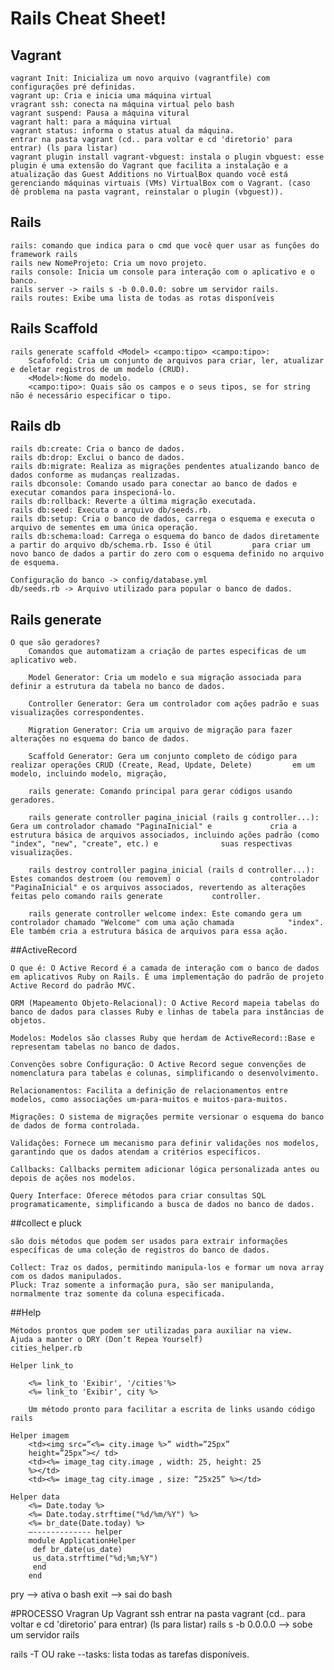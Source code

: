# Rails Cheat Sheet!

## Vagrant
    vagrant Init: Inicializa um novo arquivo (vagrantfile) com configurações pré definidas.
    vagrant up: Cria e inicia uma máquina virtual 
    vragrant ssh: conecta na máquina virtual pelo bash
    vagrant suspend: Pausa a máquina vitural
    vagrant halt: para a máquina virtual
    vagrant status: informa o status atual da máquina. 
    entrar na pasta vagrant (cd.. para voltar e cd 'diretorio' para entrar) (ls para listar)
    vagrant plugin install vagrant-vbguest: instala o plugin vbguest: esse plugin é uma extensão do Vagrant que facilita a instalação e a atualização das Guest Additions no VirtualBox quando você está gerenciando máquinas virtuais (VMs) VirtualBox com o Vagrant. (caso     dê problema na pasta vagrant, reinstalar o plugin (vbguest)).

## Rails
    rails: comando que indica para o cmd que você quer usar as funções do framework rails
    rails new NomeProjeto: Cria um novo projeto.
    rails console: Inicia um console para interação com o aplicativo e o banco. 
    rails server -> rails s -b 0.0.0.0: sobre um servidor rails.
    rails routes: Exibe uma lista de todas as rotas disponíveis

## Rails Scaffold
    rails generate scaffold <Model> <campo:tipo> <campo:tipo>: 
        Scafofold: Cria um conjunto de arquivos para criar, ler, atualizar e deletar registros de um modelo (CRUD).
        <Model>:Nome do modelo.
        <campo:tipo>: Quais são os campos e o seus tipos, se for string não é necessário especificar o tipo.
        
## Rails db

    rails db:create: Cria o banco de dados. 
    rails db:drop: Exclui o banco de dados.
    rails db:migrate: Realiza as migrações pendentes atualizando banco de dados conforme as mudanças realizadas.
    rails dbconsole: Comando usado para conectar ao banco de dados e executar comandos para inspecioná-lo.
    rails db:rollback: Reverte a última migração executada.
    rails db:seed: Executa o arquivo db/seeds.rb.
    rails db:setup: Cria o banco de dados, carrega o esquema e executa o arquivo de sementes em uma única operação.
    rails db:schema:load: Carrega o esquema do banco de dados diretamente a partir do arquivo db/schema.rb. Isso é útil         para criar um novo banco de dados a partir do zero com o esquema definido no arquivo de esquema.

    Configuração do banco -> config/database.yml 
    db/seeds.rb -> Arquivo utilizado para popular o banco de dados.

## Rails generate

    O que são geradores? 
        Comandos que automatizam a criação de partes especificas de um aplicativo web.

        Model Generator: Cria um modelo e sua migração associada para definir a estrutura da tabela no banco de dados.

        Controller Generator: Gera um controlador com ações padrão e suas visualizações correspondentes.

        Migration Generator: Cria um arquivo de migração para fazer alterações no esquema do banco de dados.

        Scaffold Generator: Gera um conjunto completo de código para realizar operações CRUD (Create, Read, Update, Delete)         em um modelo, incluindo modelo, migração, 

        rails generate: Comando principal para gerar códigos usando geradores.

        rails generate controller pagina_inicial (rails g controller...): Gera um controlador chamado "PaginaInicial" e             cria a estrutura básica de arquivos associados, incluindo ações padrão (como "index", "new", "create", etc.) e              suas respectivas visualizações.

        rails destroy controller pagina_inicial (rails d controller...):  Estes comandos destroem (ou removem) o                    controlador "PaginaInicial" e os arquivos associados, revertendo as alterações feitas pelo comando rails generate           controller.

        rails generate controller welcome index: Este comando gera um controlador chamado "Welcome" com uma ação chamada            "index". Ele também cria a estrutura básica de arquivos para essa ação.
        

##ActiveRecord

    O que é: O Active Record é a camada de interação com o banco de dados em aplicativos Ruby on Rails. É uma implementação do padrão de projeto Active Record do padrão MVC.

    ORM (Mapeamento Objeto-Relacional): O Active Record mapeia tabelas do banco de dados para classes Ruby e linhas de tabela para instâncias de objetos.
    
    Modelos: Modelos são classes Ruby que herdam de ActiveRecord::Base e representam tabelas no banco de dados.
    
    Convenções sobre Configuração: O Active Record segue convenções de nomenclatura para tabelas e colunas, simplificando o desenvolvimento.
    
    Relacionamentos: Facilita a definição de relacionamentos entre modelos, como associações um-para-muitos e muitos-para-muitos.
    
    Migrações: O sistema de migrações permite versionar o esquema do banco de dados de forma controlada.
    
    Validações: Fornece um mecanismo para definir validações nos modelos, garantindo que os dados atendam a critérios específicos.
    
    Callbacks: Callbacks permitem adicionar lógica personalizada antes ou depois de ações nos modelos.
    
    Query Interface: Oferece métodos para criar consultas SQL programaticamente, simplificando a busca de dados no banco de dados.

##collect e pluck

    são dois métodos que podem ser usados para extrair informações específicas de uma coleção de registros do banco de dados.

    Collect: Traz os dados, permitindo manipula-los e formar um nova array com os dados manipulados.
    Pluck: Traz somente a informação pura, são ser manipulanda, normalmente traz somente da coluna especificada. 

##Help
    
    Métodos prontos que podem ser utilizadas para auxiliar na view.
    Ajuda a manter o DRY (Don’t Repea Yourself) 
    cities_helper.rb

    Helper link_to

        <%= link_to 'Exibir', '/cities'%>
        <%= link_to 'Exibir', city %>
    
        Um método pronto para facilitar a escrita de links usando código rails

    Helper imagem
        <td><img src=”<%= city.image %>” width=”25px”
        height=”25px”></ td>
        <td><%= image_tag city.image , width: 25, height: 25
        %></td>
        <td><%= image_tag city.image , size: “25x25” %></td>

    Helper data
        <%= Date.today %>
        <%= Date.today.strftime("%d/%m/%Y") %>
        <%= br_date(Date.today) %>
        —------------- helper
        module ApplicationHelper
         def br_date(us_date)
         us_data.strftime("%d;%m;%Y")
         end
        end
        


pry --> ativa o bash
exit --> sai do bash

#PROCESSO
    Vragran Up
    Vagrant ssh
    entrar na pasta vagrant (cd.. para voltar e cd 'diretorio' para entrar) (ls para listar)
    rails s -b 0.0.0.0 --> sobe um servidor rails


rails -T OU rake --tasks: lista todas as tarefas disponíveis.
    



